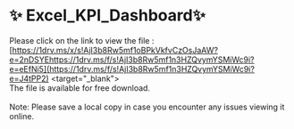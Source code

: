 # ✨ Excel_KPI_Dashboard✨ 

Please click on the link to view the file :<br> 
[https://1drv.ms/x/s!AjI3b8Rw5mf1oBPkVkfvCzOsJaAW?e=2nDSYEhttps://1drv.ms/f/s!AjI3b8Rw5mf1n3HZQvymYSMiWc9i?e=eEfNi5](https://1drv.ms/f/s!AjI3b8Rw5mf1n3HZQvymYSMiWc9i?e=J4tPP2) <target="_blank"><br> 
The file is available for free download.<br> 
<br> 
Note: Please save a local copy in case you encounter any issues viewing it online.
